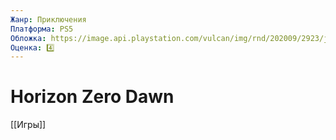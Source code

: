 ```yaml
---
Жанр: Приключения
Платформа: PS5
Обложка: https://image.api.playstation.com/vulcan/img/rnd/202009/2923/jAT7HjpL49A62bU7hLKXJ96b.png
Оценка: 4️⃣
---
```


# Horizon Zero Dawn

[[Игры]]